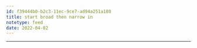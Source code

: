 ```yaml
---
id: f39444b0-b2c3-11ec-9ce7-ad94a251a180
title: start broad then narrow in
notetype: feed
date: 2022-04-02
---
```



---

